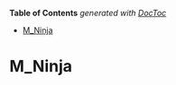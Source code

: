 <!-- START doctoc generated TOC please keep comment here to allow auto update -->
<!-- DON'T EDIT THIS SECTION, INSTEAD RE-RUN doctoc TO UPDATE -->
**Table of Contents**  *generated with [DocToc](https://github.com/thlorenz/doctoc)*

- [M_Ninja](#m_ninja)

<!-- END doctoc generated TOC please keep comment here to allow auto update -->

# M_Ninja
